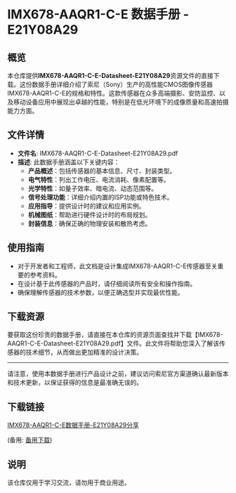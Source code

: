 # IMX678-AAQR1-C-E 数据手册 - E21Y08A29

## 概览

本仓库提供**IMX678-AAQR1-C-E-Datasheet-E21Y08A29**资源文件的直接下载。这份数据手册详细介绍了索尼（Sony）生产的高性能CMOS图像传感器IMX678-AAQR1-C-E的规格和特性。这款传感器在众多高端摄影、安防监控、以及移动设备应用中展现出卓越的性能，特别是在低光环境下的成像质量和高速拍摄能力方面。

## 文件详情

- **文件名**: IMX678-AAQR1-C-E-Datasheet-E21Y08A29.pdf
- **描述**: 此数据手册涵盖以下关键内容：
  - **产品概述**：包括传感器的基本信息、尺寸、封装类型。
  - **电气特性**：列出工作电压、电流消耗、像素配置等。
  - **光学特性**：如量子效率、暗电流、动态范围等。
  - **信号处理功能**：详细介绍内置的ISP功能或特色技术。
  - **应用指导**：提供设计时的建议和应用实例。
  - **机械图纸**：帮助进行硬件设计时的布局规划。
  - **封装信息**：确保正确的物理安装和散热考虑。

## 使用指南

- 对于开发者和工程师，此文档是设计集成IMX678-AAQR1-C-E传感器至关重要的参考资料。
- 在设计基于此传感器的产品时，请仔细阅读所有安全和操作指南。
- 确保理解传感器的技术参数，以便正确选型并实现最优性能。

## 下载资源

要获取这份珍贵的数据手册，请直接在本仓库的资源页面查找并下载【IMX678-AAQR1-C-E-Datasheet-E21Y08A29.pdf】文件。此文件将帮助您深入了解该传感器的技术细节，从而做出更加精准的设计决策。

---

请注意，使用本数据手册进行产品设计之前，建议访问索尼官方渠道确认最新版本和技术更新，以保证获得的信息是最准确无误的。

## 下载链接
[IMX678-AAQR1-C-E数据手册-E21Y08A29分享](https://pan.quark.cn/s/8b83de899bcb) 

(备用: [备用下载](https://pan.baidu.com/s/1ew_Z-Po4gm834UOr2OS8hw?pwd=1234))

## 说明

该仓库仅用于学习交流，请勿用于商业用途。
